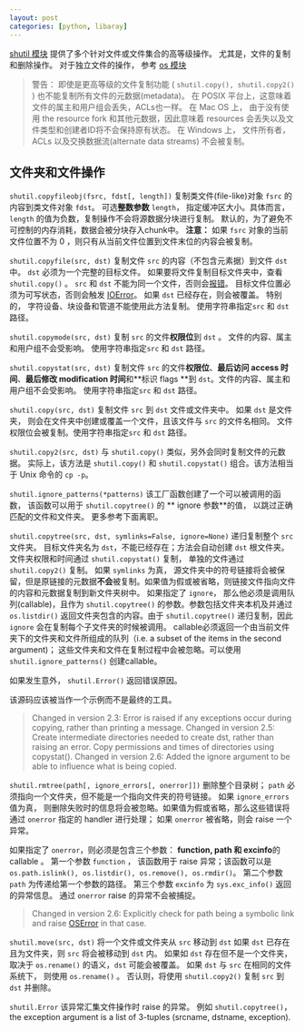 ```yaml
---
layout: post
categories: [python, libaray]
---
```



[ shutil 模块](https://docs.python.org/2/library/shutil.html#module-shutil) 提供了多个针对文件或文件集合的高等级操作。 尤其是，文件的复制和删除操作。 对于独立文件的操作， 参考 [ os 模块](https://docs.python.org/2/library/os.html#module-os)


> 警告：
> 即使是更高等级的文件复制功能 ( ` shutil.copy(), shutil.copy2() ` ) 也不能复制所有文件的元数据(metadata)。
> 在 POSIX 平台上，这意味着文件的属主和用户组会丢失，ACLs也一样。 在 Mac OS 上， 由于没有使用 the resource fork 和其他元数据，因此意味着 resources 会丢失以及文件类型和创建者ID将不会保持原有状态。 在 Windows 上， 文件所有者， ACLs 以及交换数据流(alternate data streams) 不会被复制。


## 文件夹和文件操作

` shutil.copyfileobj(fsrc, fdst[, length]) `
复制类文件(file-like)对象 ` fsrc ` 的内容到类文件对象 ` fdst `。 可选**整数参数** ` length `， 指定缓冲区大小。具体而言， ` length ` 的值为负数，复制操作不会将源数据分块进行复制。 默认的，为了避免不可控制的内存消耗，数据会被分块存入chunk中。 **注意：** 如果 ` fsrc ` 对象的当前文件位置不为 0 ，则只有从当前文件位置到文件末位的内容会被复制。


` shutil.copyfile(src, dst) `
复制文件 ` src ` 的内容（不包含元素据）到文件 ` dst ` 中。 ` dst ` 必须为一个完整的目标文件。 如果要将文件复制目标文件夹中，查看 ` shutil.copy() ` 。 ` src ` 和 ` dst ` 不能为同一个文件，否则会[报错](#shutil.Error)。 目标文件位置必须为可写状态，否则会触发 [IOError](https://docs.python.org/2/library/exceptions.html#exceptions.IOError)。 如果 ` dst ` 已经存在，则会被覆盖。 特别的， 字符设备、块设备和管道不能使用此方法复制。 使用字符串指定` src ` 和 ` dst ` 路径。

` shutil.copymode(src, dst) `
复制 ` src ` 的文件**权限位**到 ` dst ` 。 文件的内容、属主和用户组不会受影响。 使用字符串指定` src ` 和 ` dst ` 路径。

` shutil.copystat(src, dst) `
复制文件 ` src ` 的文件**权限位**、**最后访问 access 时间**、**最后修改 modification 时间**和**标识 flags **到 ` dst `。文件的内容、属主和用户组不会受影响。 使用字符串指定` src ` 和 ` dst ` 路径。

` shutil.copy(src, dst) ` 
复制文件 ` src ` 到 ` dst ` 文件或文件夹中。 如果 ` dst ` 是文件夹， 则会在文件夹中创建或覆盖一个文件，且该文件与 ` src ` 的文件名相同。 文件权限位会被复制。使用字符串指定` src ` 和 ` dst ` 路径。

` shutil.copy2(src, dst) `
与 ` shutil.copy() ` 类似，另外会同时复制文件的元数据。 实际上，该方法是 ` shutil.copy() ` 和 ` shutil.copystat() ` 组合。该方法相当于 Unix 命令的 ` cp -p `。

` shutil.ignore_patterns(*patterns) `
该工厂函数创建了一个可以被调用的函数， 该函数可以用于 ` shutil.copytree() ` 的 ** ignore 参数**的值， 以跳过正确匹配的文件和文件夹。 更多参考下面离职。

` shutil.copytree(src, dst, symlinks=False, ignore=None) `
递归复制整个 ` src ` 文件夹。 目标文件夹名为 ` dst `，不能已经存在；方法会自动创建 ` dst ` 根文件夹。 文件夹权限和时间通过 ` shutil.copystat() ` 复制， 单独的文件通过 ` shutil.copy2() ` 复制。
如果 ` symlinks ` 为真， 源文件夹中的符号链接将会被保留，但是原链接的元数据**不会**被复制。如果值为假或被省略，则链接文件指向文件的内容和元数据复制到新文件夹树中。
如果指定了 ` ignore `， 那么他必须是调用队列(callable)，且作为 ` shutil.copytree() ` 的参数。参数包括文件夹本机及并通过 ` os.listdir()` 返回文件夹包含的内容。由于 ` shutil.copytree() ` 递归复制，因此 ` ignore ` 会在复制每个子文件夹的时候被调用。 callable必须返回一个由当前文件夹下的文件夹和文件所组成的队列（i.e. a subset of the items in the second argument)； 这些文件夹和文件在复制过程中会被忽略。可以使用 ` shutil.ignore_patterns() ` 创建callable。

如果发生意外， ` shutil.Error() ` 返回错误原因。

该源码应该被当作一个示例而不是最终的工具。

> Changed in version 2.3: Error is raised if any exceptions occur during copying, rather than printing a message.
> Changed in version 2.5: Create intermediate directories needed to create dst, rather than raising an error. Copy permissions and times of directories using copystat().
> Changed in version 2.6: Added the ignore argument to be able to influence what is being copied.

` shutil.rmtree(path[, ignore_errors[, onerror]]) `
删除整个目录树； ` path ` 必须指向一个文件夹，但不能是一个指向文件夹的符号链接。 如果 ` ignore_errors ` 值为真， 则删除失败时的信息将会被忽略。如果值为假或省略，那么这些错误将通过 ` onerror ` 指定的 handler 进行处理； 如果 ` onerror ` 被省略，则会 raise 一个异常。

如果指定了 ` onerror `，则必须是包含三个参数： **function, path 和 excinfo**的 callable 。 第一个参数 ` function ` ， 该函数用于 raise 异常；该函数可以是 ` os.path.islink(), os.listdir(), os.remove(), os.rmdir() `。 第二个参数 ` path ` 为传递给第一个参数的路径。 第三个参数 ` excinfo ` 为 ` sys.exc_info() ` 返回的异常信息。 通过 ` onerror ` raise 的异常不会被捕捉。

> Changed in version 2.6: Explicitly check for path being a symbolic link and raise [OSError](https://docs.python.org/2/library/exceptions.html#exceptions.OSError) in that case.

` shutil.move(src, dst) `
将一个文件或文件夹从 ` src ` 移动到 ` dst `
如果 ` dst ` 已存在且为文件夹，则 ` src ` 将会被移动到 ` dst ` 内。 如果如 ` dst ` 存在但不是一个文件夹， 取决于 ` os.rename() ` 的语义，` dst ` 可能会被覆盖。
如果 ` dst ` 与 ` src ` 在相同的文件系统下， 则使用 ` os.rename() ` 。 否认则，将使用 ` shutil.copy2() ` 复制 ` src ` 到 ` dst ` 并删除。

` shutil.Error ` 
该异常汇集文件操作时 raise 的异常。 例如 ` shutil.copytree() `，  the exception argument is a list of 3-tuples (srcname, dstname, exception).

